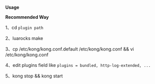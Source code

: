 **Usage**

**Recommended Way**

1、cd `plugin path`

2、luarocks make 

3、cp /etc/kong/kong.conf.default /etc/kong/kong.conf && vi /etc/kong/kong.conf

4、edit plugins field like `plugins = bundled, http-log-extended, ...`

5、kong stop && kong start 
  

